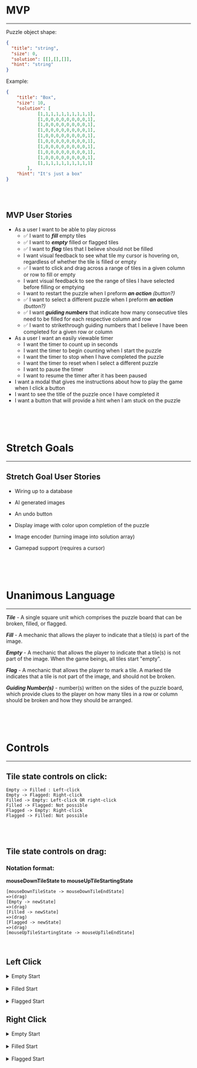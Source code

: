 # MVP
---
Puzzle object shape:
```json
{
  "title": "string",
  "size": 0,
  "solution": [[],[],[]],
  "hint": "string"
}
```
Example:
```json
{
    "title": "Box",
    "size": 10,
    "solution": [
            [1,1,1,1,1,1,1,1,1,1],
            [1,0,0,0,0,0,0,0,0,1],
            [1,0,0,0,0,0,0,0,0,1],
            [1,0,0,0,0,0,0,0,0,1],
            [1,0,0,0,0,0,0,0,0,1],
            [1,0,0,0,0,0,0,0,0,1],
            [1,0,0,0,0,0,0,0,0,1],
            [1,0,0,0,0,0,0,0,0,1],
            [1,0,0,0,0,0,0,0,0,1],
            [1,1,1,1,1,1,1,1,1,1]
        ],
    "hint": "It's just a box"
}
```

<br>
<br>

## MVP User Stories
- As a user I want to be able to play picross
  - ✅ I want to **_fill_** empty tiles
  - ✅ I want to **_empty_** filled or flagged tiles
  - ✅ I want to **_flag_** tiles that I believe should not be filled
  - I want visual feedback to see what tile my cursor is hovering on, regardless of whether the tile is filled or empty
  - ✅ I want to click and drag across a range of tiles in a given column or row to fill or empty
  - I want visual feedback to see the range of tiles I have selected before filling or emptying
  - I want to restart the puzzle when I preform **_an action_** *(button?)*
  - ✅ I want to select a different puzzle when I preform **_an action_** *(button?)*
  - ✅ I want **_guiding numbers_** that indicate how many consecutive tiles need to be filled for each respective column and row
  - ✅ I want to strikethrough guiding numbers that I believe I have been completed for a given row or column
- As a user I want an easily viewable timer
  - I want the timer to count up in seconds
  - I want the timer to begin counting when I start the puzzle
  - I want the timer to stop when I have completed the puzzle
  - I want the timer to reset when I select a different puzzle
  - I want to pause the timer
  - I want to resume the timer after it has been paused
- I want a modal that gives me instructions about how to play the game when I click a button
- I want to see the title of the puzzle once I have completed it
- I want a button that will provide a hint when I am stuck on the puzzle

<br>
<br>
<br>

# Stretch Goals
---
## Stretch Goal User Stories


- Wiring up to a database

- AI generated images

- An undo button

- Display image with color upon completion of the puzzle

- Image encoder (turning image into solution array)

- Gamepad support (requires a cursor)

<br>
<br>
<br>

# Unanimous Language
---
**_Tile_** - A single square unit which comprises the puzzle board that can be broken, filled, or flagged.

**_Fill_** - A mechanic that allows the player to indicate that a tile(s) is part of the image.

**_Empty_** - A mechanic that allows the player to indicate that a tile(s) is not part of the image. When the game beings, all tiles start "empty".

**_Flag_** - A mechanic that allows the player to mark a tile. A marked tile indicates that a tile is not part of the image, and should not be broken.

**_Guiding Number(s)_** - number(s) written on the sides of the puzzle board, which provide clues to the player on how many tiles in a row or column should be broken and how they should be arranged.

<br>
<br>
<br>

# Controls
---
## Tile state controls on click:
```
Empty -> Filled : Left-click
Empty -> Flagged: Right-click
Filled -> Empty: Left-click OR right-click
Filled -> Flagged: Not possible
Flagged -> Empty: Right-click
Flagged -> Filled: Not possible
```

<br />
<br />

## Tile state controls on drag:

### Notation format:
**mouseDownTileState to mouseUpTileStartingState**
```
[mouseDownTileState -> mouseDownTileEndState]
=>(drag)
[Empty -> newState]
=>(drag)
[Filled -> newState]
=>(drag)
[Flagged -> newState]
=>(drag)
[mouseUpTileStartingState -> mouseUpTileEndState]
```

<br />

## Left Click
<details>
<summary> Empty Start </summary>
<br />

**EMPTY to EMPTY**
```
[Empty -> Filled]
=>
[Empty -> Filled]
=>
[Filled -> Filled]
=>
[Flagged -> Flagged]
=>
[Empty -> Filled]
```
**EMPTY to FILLED**
```
[Empty -> Filled]
=>
[Empty -> Filled]
=>
[Filled -> Filled]
=>
[Flagged -> Flagged]
=>
[Filled -> Filled]
```
**EMPTY to FLAGGED**
```
[Empty -> Filled]
=>
[Empty -> Filled]
=>
[Filled -> Filled]
=>
[Flagged -> Flagged]
=>
[Flagged -> Flagged]
```
</details>

<br />

<details>
<summary> Filled Start </summary>
<br />

**FILLED to EMPTY**
```
[Filled -> Empty]
=>
[Empty -> Empty]
=>
[Filled -> Empty]
=>
[Flagged -> Flagged]
=>
[Empty -> Empty]
```
**FILLED to FILLED**
```
[Filled -> Empty]
=>
[Empty -> Empty]
=>
[Filled -> Empty]
=>
[Flagged -> Flagged]
=>
[Filled -> Empty]
```
**FILLED to FLAGGED**
```
[Filled -> Empty]
=>
[Empty -> Empty]
=>
[Filled -> Empty]
=>
[Flagged -> Flagged]
=>
[Flagged -> Flagged]
```
</details>

<br />

<details>
<summary> Flagged Start </summary>
<br />

**FLAGGED to EMPTY**
## Unsure
```
[Flagged -> Flagged]
=>
[Empty -> Filled]
=>
[Filled -> Filled]
=>
[Flagged -> Flagged]
=>
[Empty -> Filled]
```
**FLAGGED to FILLED**
## Unsure
```
[Flagged -> Empty]
=>
[Empty -> Filled]
=>
[Filled -> Empty]
=>
[Flagged -> Flagged]
=>
[Filled -> Empty]
```
**FLAGGED to FLAGGED**
## Unsure
```
[Flagged -> Flagged]
=>
[Empty -> Filled]
=>
[Filled -> Filled]
=>
[Flagged -> Flagged]
=>
[Flagged -> Flagged]
```
</details>

## Right Click
<details>
<summary> Empty Start </summary>
<br />

**EMPTY to EMPTY**
```
[Empty -> Flagged]
=>
[Empty -> Flagged]
=>
[Filled -> Filled]
=>
[Flagged -> Flagged]
=>
[Empty -> Flagged]
```
**EMPTY to FILLED**
```
[Empty -> Flagged]
=>
[Empty -> Flagged]
=>
[Filled -> Filled]
=>
[Flagged -> Flagged]
=>
[Filled -> Filled]
```
**EMPTY to FLAGGED**
```
[Empty -> Flagged]
=>
[Empty -> Flagged]
=>
[Filled -> Filled]
=>
[Flagged -> Flagged]
=>
[Flagged -> Flagged]
```
</details>

<br />

<details>
<summary> Filled Start </summary>
<br />

**FILLED to EMPTY**
```
[Filled -> Empty]
=>
[Empty -> Empty]
=>
[Filled -> Empty]
=>
[Flagged -> Flagged]
=>
[Empty -> Empty]
```
**FILLED to FILLED**
```
[Filled -> Empty]
=>
[Empty -> Empty]
=>
[Filled -> Empty]
=>
[Flagged -> Flagged]
=>
[Filled -> Empty]
```
**FILLED to FLAGGED**
```
[Filled -> Empty]
=>
[Empty -> Empty]
=>
[Filled -> Empty]
=>
[Flagged -> Flagged]
=>
[Flagged -> Flagged]
```
</details>

<br />

<details>
<summary> Flagged Start </summary>
<br />

**FLAGGED to EMPTY**
```
[Flagged -> Empty]
=>
[Empty -> Empty]
=>
[Filled -> Filled]
=>
[Flagged -> Empty]
=>
[Empty -> Empty]
```
**FLAGGED to FILLED**
## Unsure
```
[Flagged -> Flagged]
=>
[Empty -> Empty]
=>
[Filled -> Filled]
=>
[Flagged -> Flagged]
=>
[Filled -> Filled]
```
**FLAGGED to FLAGGED**
```
[Flagged -> Empty]
=>
[Empty -> Empty]
=>
[Filled -> Filled]
=>
[Flagged -> Empty]
=>
[Flagged -> Empty]
```
</details>